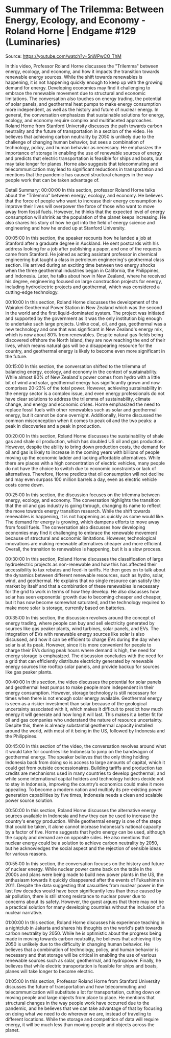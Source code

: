 # Summary of The Trilemma: Between Energy, Ecology, and Economy - Roland Horne | Endgame #129 (Luminaries)

Source: https://youtube.com/watch?v=5nWPwCO_ThM

In this video, Professor Roland Horne discusses the "Trilemma" between energy, ecology, and economy, and how it impacts the transition towards renewable energy sources. While the shift towards renewables is happening, it is not happening quickly enough to keep up with the growing demand for energy. Developing economies may find it challenging to embrace the renewable movement due to structural and economic limitations. The conversation also touches on energy trading, the potential of solar panels, and geothermal heat pumps to make energy consumption more independent, as well as the history and future of nuclear energy. In general, the conversation emphasizes that sustainable solutions for energy, ecology, and economy require complex and multifaceted approaches.
Roland Horne from Stanford University discusses the path towards carbon neutrality and the future of transportation in a section of the video. He believes that achieving carbon neutrality by 2050 is unlikely due to the challenge of changing human behavior, but sees a combination of technology, policy, and human behavior as necessary. He emphasizes the importance of storage in enabling the use of renewable sources of energy and predicts that electric transportation is feasible for ships and boats, but may take longer for planes. Horne also suggests that telecommuting and telecommunication may lead to significant reductions in transportation and mentions that the pandemic has caused structural changes in the way people work that can be taken advantage of.

Detail Summary: 
00:00:00
In this section, professor Roland Horne talks about the "Trilemma" between energy, ecology, and economy. He believes that the force of people who want to increase their energy consumption to improve their lives will overpower the force of those who want to move away from fossil fuels. However, he thinks that the expected level of energy consumption will shrink as the population of the planet keeps increasing. He also shares his story of how he got into the field of energy science and engineering and how he ended up at Stanford University.

00:05:00
In this section, the speaker recounts how he landed a job at Stanford after a graduate degree in Auckland. He sent postcards with his address looking for a job after publishing a paper, and one of the requests came from Stanford. He joined as acting assistant professor in chemical engineering but taught a class in petroleum engineering's geothermal class section. He arrived during an exciting time between two energy shocks when the three geothermal industries began in California, the Philippines, and Indonesia. Later, he talks about how in New Zealand, where he received his degree, engineering focused on large construction projects for energy, including hydroelectric projects and geothermal, which was considered a cutting-edge technology.

00:10:00
In this section, Roland Horne discusses the development of the Wairakei Geothermal Power Station in New Zealand which was the second in the world and the first liquid-dominated system. The project was initiated and supported by the government as it was the only institution big enough to undertake such large projects. Unlike coal, oil, and gas, geothermal was a new technology and one that was significant in New Zealand's energy mix, which is now about 80% from renewables. Despite natural gas fields being discovered offshore the North Island, they are now reaching the end of their lives, which means natural gas will be a disappearing resource for the country, and geothermal energy is likely to become even more significant in the future.

00:15:00
In this section, the conversation shifted to the trilemma of balancing energy, ecology, and economy in the context of sustainability. While almost 80% of New Zealand's power comes from hydro with a little bit of wind and solar, geothermal energy has significantly grown and now comprises 20-23% of the total power. However, achieving sustainability in the energy sector is a complex issue, and even energy professionals do not have clear solutions to address the trilemma of sustainability, climate change, and energy and economic crises. Horne emphasized the need to replace fossil fuels with other renewables such as solar and geothermal energy, but it cannot be done overnight. Additionally, Horne discussed the common misconception when it comes to peak oil and the two peaks: a peak in discoveries and a peak in production.

00:20:00
In this section, Roland Horne discusses the sustainability of shale gas and shale oil production, which has doubled US oil and gas production. However, despite the ability to bring down production costs, the demand for oil and gas is likely to increase in the coming years with billions of people moving up the economic ladder and lacking affordable alternatives. While there are places with a high concentration of electric vehicles, many people do not have the choice to switch due to economic constraints or lack of alternatives. Therefore, Horne predicts that oil consumption will not decline and may even surpass 100 million barrels a day, even as electric vehicle costs come down.

00:25:00
In this section, the discussion focuses on the trilemma between energy, ecology, and economy. The conversation highlights the transition that the oil and gas industry is going through, changing its name to reflect the move towards energy transition research. While the shift towards renewables is happening, it is not happening as quickly as some would like. The demand for energy is growing, which dampens efforts to move away from fossil fuels. The conversation also discusses how developing economies may find it challenging to embrace the renewable movement because of structural and economic limitations. However, technological innovations are making renewable alternatives cheaper and more efficient.  Overall, the transition to renewables is happening, but it is a slow process.

00:30:00
In this section, Roland Horne discusses the classification of large hydroelectric projects as non-renewable and how this has affected their accessibility to tax rebates and feed-in tariffs. He then goes on to talk about the dynamics between different renewable resources, such as hydro, solar, wind, and geothermal. He explains that no single resource can satisfy the market by itself and that a combination of these renewables is necessary for the grid to work in terms of how they develop. He also discusses how solar has seen exponential growth due to becoming cheaper and cheaper, but it has now become somewhat saturated, and the technology required to make more solar is storage, currently based on batteries.

00:35:00
In this section, the discussion revolves around the concept of energy trading, where people can buy and sell electricity generated by sources like gas peaker plants, wind turbines, solar panels, and EVs. The integration of EVs with renewable energy sources like solar is also discussed, and how it can be efficient to charge EVs during the day when solar is at its peak. However, since it is more convenient for people to charge their EVs during peak hours where demand is high, the need for energy storage is emphasized. The discussion concludes with the need for a grid that can efficiently distribute electricity generated by renewable energy sources like rooftop solar panels, and provide backup for sources like gas peaker plants.

00:40:00
In this section, the video discusses the potential for solar panels and geothermal heat pumps to make people more independent in their energy consumption. However, storage technology is still necessary for times when there is not enough solar energy available. Geothermal energy is seen as a riskier investment than solar because of the geological uncertainty associated with it, which makes it difficult to predict how much energy it will generate and how long it will last. This makes it a better fit for oil and gas companies who understand the nature of resource uncertainty. Despite this, there is already substantial geothermal capacity installed around the world, with most of it being in the US, followed by Indonesia and the Philippines.

00:45:00
In this section of the video, the conversation revolves around what it would take for countries like Indonesia to jump on the bandwagon of geothermal energy. The speaker believes that the only thing holding Indonesia back from doing so is access to large amounts of capital, which it could get from outside concessionaires. Building tariffs and production tax credits are mechanisms used in many countries to develop geothermal, and while some international capital holders and technology holders decide not to stay in Indonesia, improving the country’s economics could make it more appealing. To become a modern nation and multiply its pre-existing power generation capabilities by five times, Indonesia needs a clean and scalable power source solution.

00:50:00
In this section, Roland Horne discusses the alternative energy sources available in Indonesia and how they can be used to increase the country's energy production. While geothermal energy is one of the steps that could be taken, it alone cannot increase Indonesia's national capacity by a factor of five. Horne suggests that hydro energy can be used, although the supply and demand are on opposite sides. He also mentions that nuclear energy could be a solution to achieve carbon neutrality by 2050, but he acknowledges the social aspect and the rejection of sensible ideas for various reasons.

00:55:00
In this section, the conversation focuses on the history and future of nuclear energy. While nuclear power came back on the table in the 2000s and plans were being made to build new power plants in the US, the enthusiasm towards it quickly disappeared after the events of Fukushima in 2011. Despite the data suggesting that casualties from nuclear power in the last few decades would have been significantly less than those caused by air pollution, there is still strong resistance to nuclear power due to concerns about its safety. However, the guest argues that there may not be a practical solution for many developing countries without the inclusion of a nuclear narrative.

01:00:00
In this section, Roland Horne discusses his experience teaching in a nightclub in Jakarta and shares his thoughts on the world's path towards carbon neutrality by 2050. While he is optimistic about the progress being made in moving towards carbon neutrality, he believes that achieving it by 2050 is unlikely due to the difficulty in changing human behavior. He believes that a combination of technology, policy, and human behavior is necessary and that storage will be critical in enabling the use of various renewable sources such as solar, geothermal, and hydropower. Finally, he believes that while electric transportation is feasible for ships and boats, planes will take longer to become electric.

01:05:00
In this section, Professor Roland Horne from Stanford University discusses the future of transportation and how telecommuting and telecommunication will substitute a lot for transportation, cutting down on moving people and large objects from place to place. He mentions that structural changes in the way people work have occurred due to the pandemic, and he believes that we can take advantage of that by focusing on doing what we need to do wherever we are, instead of traveling to different locations. While the storage and competition of data will require energy, it will be much less than moving people and objects across the planet.

